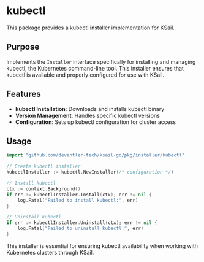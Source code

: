 # kubectl

This package provides a kubectl installer implementation for KSail.

## Purpose

Implements the `Installer` interface specifically for installing and managing kubectl, the Kubernetes command-line tool. This installer ensures that kubectl is available and properly configured for use with KSail.

## Features

- **kubectl Installation**: Downloads and installs kubectl binary
- **Version Management**: Handles specific kubectl versions
- **Configuration**: Sets up kubectl configuration for cluster access

## Usage

```go
import "github.com/devantler-tech/ksail-go/pkg/installer/kubectl"

// Create kubectl installer
kubectlInstaller := kubectl.NewInstaller(/* configuration */)

// Install kubectl
ctx := context.Background()
if err := kubectlInstaller.Install(ctx); err != nil {
    log.Fatal("Failed to install kubectl:", err)
}

// Uninstall kubectl
if err := kubectlInstaller.Uninstall(ctx); err != nil {
    log.Fatal("Failed to uninstall kubectl:", err)
}
```

This installer is essential for ensuring kubectl availability when working with Kubernetes clusters through KSail.